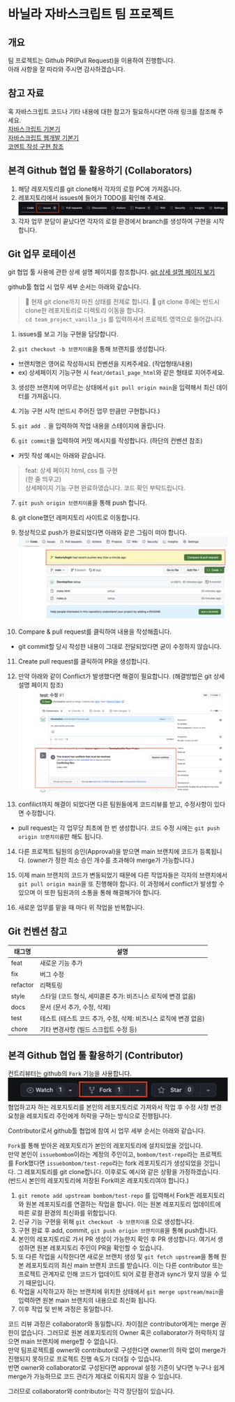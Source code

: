 # 바닐라 자바스크립트 팀 프로젝트

## 개요
팀 프로젝트는 Github PR(Pull Request)을 이용하여 진행합니다.  
아래 사항을 잘 따라와 주시면 감사하겠습니다.  

## 참고 자료
혹 자바스크립트 코드나 기타 내용에 대한 참고가 필요하시다면 아래 링크를 참조해 주세요.  
[자바스크립트 기본기](https://github.com/issuebombom/nodejs_study_alone/blob/main/study_alone_basic.md)  
[자바스크립트 웹개발 기본기](https://github.com/issuebombom/nodejs_study_alone/blob/main/study_alone_web.md)  
[코멘트 작성 구현 참조](https://github.com/issuebombom/basic_website_project_02)

## 본격 Github 협업 툴 활용하기 (Collaborators)
1. 해당 레포지토리를 git clone해서 각자의 로컬 PC에 가져옵니다.
2. 레포지토리에서 issues에 들어가 TODO를 확인해 주세요.
![issues-exam](./img/issue_exam.png)
3. 각자 업무 분담이 끝났다면 각자의 로컬 환경에서 branch를 생성하여 구현을 시작합니다.

## Git 업무 로테이션
git 협업 툴 사용에 관한 상세 설명 페이지를 참조합니다. [git 상세 설명 페이지 보기](https://teamsparta.notion.site/Github-3f4ee9e7ab2741368648f90acec31835)  

github툴 협업 시 업무 세부 순서는 아래와 같습니다.

> 📌 현재 git clone까지 마친 상태를 전제로 합니다.
> 📌 git clone 후에는 반드시 clone한 레포지토리로 디렉토리 이동을 합니다.  
> `cd team_project_vanilla_js` 를 입력하셔서 프로젝트 영역으로 들어갑니다.
1. issues를 보고 기능 구현을 담당합니다.

2. `git checkout -b 브랜치이름`을 통해 브랜치를 생성합니다.
  - 브랜치명은 영어로 작성하시되 컨벤션을 지켜주세요. (작업형태/내용)
  - ex) 상세페이지 기능구현 시 `feat/detail_page_html`와 같은 형태로 지어주세요.

3. 생성한 브랜치에 머무르는 상태에서 `git pull origin main`을 입력해서 최신 데이터를 가져옵니다.

4. 기능 구현 시작 (반드시 주어진 업무 만큼만 구현합니다.)

5. `git add .` 을 입력하여 작업 내용을 스테이지에 올립니다.  

6. `git commit`을 입력하여 커밋 메시지를 작성합니다. (하단의 컨벤션 참조)
  - 커밋 작성 예시는 아래와 같습니다.  
  > feat: 상세 페이지 html, css 틀 구현  
  > (한 줄 띄우고)  
  > 상세페이지 기능 구현 완료하였습니다. 코드 확인 부탁드립니다.

7. `git push origin 브랜치이름`을 통해 push 합니다.

8. git clone했던 레퍼지토리 사이트로 이동합니다.

9. 정상적으로 push가 완료되었다면 아래와 같은 그림이 떠야 합니다.  
![pull-request-exam](./img/pull_request_exam.png)  

10. Compare & pull request를 클릭하여 내용을 작성해줍니다.
  - git commit할 당시 작성한 내용이 그대로 전달되었다면 굳이 수정하지 않습니다.

11. Create pull request를 클릭하여 PR을 생성합니다.

12. 만약 아래와 같이 Conflict가 발생했다면 해결이 필요합니다. (해결방법은 git 상세설명 페이지 참조)  
![conflicts-exam](./img/conflicts_exam.png)

13. confilict까지 해결이 되었다면 다른 팀원들에게 코드리뷰를 받고, 수정사항이 있다면 수정합니다.  
- pull request는 각 업무당 최초에 한 번 생성합니다. 코드 수정 시에는 `git push origin 브랜치이름`만 해도 됩니다.

14. 다른 프로젝트 팀원의 승인(Approval)을 받으면 main 브랜치에 코드가 등록됩니다. (owner가 정한 최소 승인 개수를 초과해야 merge가 가능합니다.)

15. 이제 main 브랜치의 코드가 변동되었기 때문에 다른 작업자들은 각자의 브랜치에서 `git pull origin main`을 또 진행해야 합니다. 이 과정에서 conflict가 발생할 수 있으며 이 또한 팀원과의 소통을 통해 해결해가야 합니다.

16. 새로운 업무를 맡을 때 마다 위 작업을 반복합니다.


## Git 컨벤션 참고
|태그명|설명|  
|---|---|  
|feat|새로운 기능 추가|  
|fix|버그 수정|  
|refactor|리팩토링|  
|style|스타일 (코드 형식, 세미콜론 추가: 비즈니스 로직에 변경 없음)|  
|docs|문서 (문서 추가, 수정, 삭제)|  
|test|테스트 (테스트 코드 추가, 수정, 삭제: 비즈니스 로직에 변경 없음)|  
|chore|기타 변경사항 (빌드 스크립트 수정 등)|


## 본격 Github 협업 툴 활용하기 (Contributor)
컨트리뷰터는 github의 `Fork` 기능을 사용합니다.  
![fork-exam](./img/fork_exam.png)  
협업하고자 하는 레포지토리를 본인의 레포지토리로 가져와서 작업 후 수정 사항 변경 요청을 레포지토리 주인에게 허락을 구하는 방식으로 진행됩니다.

Contributor로서 github툴 협업에 참여 시 업무 세부 순서는 아래와 같습니다.

`Fork`를 통해 받아온 레포지토리가 본인의 레포지토리에 설치되었을 것입니다.  
만약 본인이 `issuebombom`이라는 계정의 주인이고, `bombom/test-repo`라는 프로젝트를 Fork했다면 `issuebombom/test-repo`라는 fork 레포지토리가 생성되었을 것입니다. 그 레포지토리를 git clone합니다. 이후로도 예시와 같은 상황을 가정하겠습니다. (반드시 본인의 레포지토리에 저장된 Fork떠온 레포지토리여야 합니다.)

1. `git remote add upstream bombom/test-repo` 를 입력해서 Fork뜬 레포지토리와 원본 레포지토리를 연결하는 작업을 합니다. 이는 원본 레포지토리 업데이트에 따른 로컬 환경의 최신화를 위함입니다.
2. 신규 기능 구현을 위해 `git checkout -b 브랜치이름` 으로 생성합니다.
3. 구현 완료 후 add, commit, `git push origin 브랜치이름`을 통해 push합니다.
4. 본인의 레포지토리로 가서 PR 생성이 가능한지 확인 후 PR 생성합니다. 여기서 생성하면 원본 레포지토리 주인이 PR을 확인할 수 있습니다.
5. 또 다른 작업을 시작한다면 새로운 브랜치 생성 및 `git fetch upstream`을 통해 원본 레포지토리의 최신 main 브랜치 코드를 받습니다. 이는 다른 contributor 또는 프로젝트 관계자로 인해 코드가 업데이트 되어 로컬 환경과 sync가 맞지 않을 수 있기 때문입니다.
6. 작업을 시작하고자 하는 브랜치에 위치한 상태에서 `git merge upstream/main`을 입력하면 원본 main 브랜치의 내용으로 최신화 됩니다.
7. 이후 작업 및 반복 과정은 동일합니다.

코드 리뷰 과정은 collaborator와 동일합니다. 차이점은 contributor에게는 merge 권한이 없습니다. 그러므로 원본 레포지토리의 Owner 혹은 collaborator가 허락하지 않으면 main 브랜치에 merge할 수 없습니다.  
만약 팀프로젝트를 owner와 contributor로 구성한다면 owner의 허락 없이 merge가 진행되지 못하므로 프로젝트 진행 속도가 더뎌질 수 있습니다.  
반면 owner와 collaborator로 구성된다면 approval 설정 기준이 낮다면 누구나 쉽게 merge가 가능하므로 코드 관리가 제대로 이뤄지지 않을 수 있습니다.  

그러므로 collaborator와 contributor는 각각 장단점이 있습니다.
